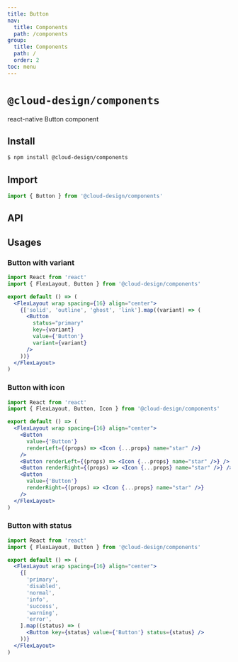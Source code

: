```yaml
---
title: Button
nav:
  title: Components
  path: /components
group:
  title: Components
  path: /
  order: 2
toc: menu
---
```


# `@cloud-design/components`

react-native Button component

## Install

```sh
$ npm install @cloud-design/components
```

## Import

```js
import { Button } from '@cloud-design/components'
```

## API

<API hideTitle src="./impl.tsx"></API>

## Usages

### Button with variant

```jsx
import React from 'react'
import { FlexLayout, Button } from '@cloud-design/components'

export default () => (
  <FlexLayout wrap spacing={16} align="center">
    {['solid', 'outline', 'ghost', 'link'].map((variant) => (
      <Button
        status="primary"
        key={variant}
        value={'Button'}
        variant={variant}
      />
    ))}
  </FlexLayout>
)
```

### Button with icon

```jsx
import React from 'react'
import { FlexLayout, Button, Icon } from '@cloud-design/components'

export default () => (
  <FlexLayout wrap spacing={16} align="center">
    <Button
      value={'Button'}
      renderLeft={(props) => <Icon {...props} name="star" />}
    />
    <Button renderLeft={(props) => <Icon {...props} name="star" />} />
    <Button renderRight={(props) => <Icon {...props} name="star" />} />
    <Button
      value={'Button'}
      renderRight={(props) => <Icon {...props} name="star" />}
    />
  </FlexLayout>
)
```

### Button with status

```jsx
import React from 'react'
import { FlexLayout, Button } from '@cloud-design/components'

export default () => (
  <FlexLayout wrap spacing={16} align="center">
    {[
      'primary',
      'disabled',
      'normal',
      'info',
      'success',
      'warning',
      'error',
    ].map((status) => (
      <Button key={status} value={'Button'} status={status} />
    ))}
  </FlexLayout>
)
```
